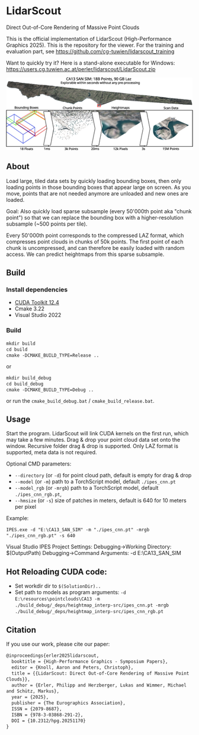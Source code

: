 # LidarScout
Direct Out-of-Core Rendering of Massive Point Clouds

This is the official implementation of LidarScout (High-Performance Graphics 2025). This is the repository for the viewer. For the training and evaluation part, see https://github.com/cg-tuwien/lidarscout_training

Want to quickly try it? Here is a stand-alone executable for Windows: https://users.cg.tuwien.ac.at/perler/lidarscout/LidarScout.zip

![LidarScout teaser](docs/teaser.jpg)


## About

Load large, tiled data sets by quickly loading bounding boxes, then only loading points in those bounding boxes that appear large on screen. As you move, points that are not needed anymore are unloaded and new ones are loaded.

Goal: Also quickly load sparse subsample (every 50'000th point aka "chunk point") so that we can replace the bounding box with a higher-resolution subsample (~500 points per tile).

Every 50'000th point corresponds to the compressed LAZ format, which compresses point clouds in chunks of 50k points. The first point of each chunk is uncompressed, and can therefore be easily loaded with random access. We can predict heightmaps from this sparse subsample.


## Build

### Install dependencies

- [CUDA Toolkit 12.4](https://developer.nvidia.com/cuda-12-4-1-download-archive)
- Cmake 3.22
- Visual Studio 2022

### Build

```
mkdir build
cd build
cmake -DCMAKE_BUILD_TYPE=Release ..
```
or 
```
mkdir build_debug
cd build_debug
cmake -DCMAKE_BUILD_TYPE=Debug ..
```
or run the `cmake_build_debug.bat` / `cmake_build_release.bat`.


## Usage

Start the program. LidarScout will link CUDA kernels on the first run, which may take a few minutes. Drag & drop your point cloud data set onto the window. Recursive folder drag & drop is supported. Only LAZ format is supported, meta data is not required.

Optional CMD parameters: 
- `--directory` (or `-d`) for point cloud path, default is empty for drag & drop
- `--model` (or `-m`) path to a TorchScript model, default `./ipes_cnn.pt`
- `--model_rgb` (or `-mrgb`) path to a TorchScript model, default `./ipes_cnn_rgb.pt`,
- `--hmsize` (or `-s`) size of patches in meters, default is 640 for 10 meters per pixel

Example:
````
IPES.exe -d "E:\CA13_SAN_SIM" -m "./ipes_cnn.pt" -mrgb "./ipes_cnn_rgb.pt" -s 640
````

Visual Studio IPES Project Settings:
Debugging->Working Directory: $(OutputPath)
Debugging->Command Arguments: -d E:\CA13_SAN_SIM


## Hot Reloading CUDA code:

- Set workdir dir to ```$(SolutionDir)..```
- Set path to models as program arguments: 
```-d E:\resources\pointclouds\CA13 -m ./build_debug/_deps/heightmap_interp-src/ipes_cnn.pt -mrgb ./build_debug/_deps/heightmap_interp-src/ipes_cnn_rgb.pt```


## Citation
If you use our work, please cite our paper:
```
@inproceedings{erler2025lidarscout,
  booktitle = {High-Performance Graphics - Symposium Papers},
  editor = {Knoll, Aaron and Peters, Christoph},
  title = {{LidarScout: Direct Out-of-Core Rendering of Massive Point Clouds}},
  author = {Erler, Philipp and Herzberger, Lukas and Wimmer, Michael and Schütz, Markus},
  year = {2025},
  publisher = {The Eurographics Association},
  ISSN = {2079-8687},
  ISBN = {978-3-03868-291-2},
  DOI = {10.2312/hpg.20251170}
}
```
